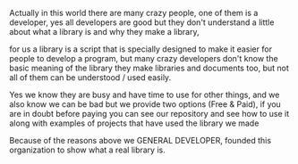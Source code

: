 Actually in this world there are many crazy people, one of them is a developer, yes all developers are good but they don't understand a little about what a library is and why they make a library,

for us a library is a script that is specially designed to make it easier for people to develop a program, but many crazy developers don't know the basic meaning of the library
they make libraries and documents too, but not all of them can be understood / used easily.

Yes we know they are busy and have time to use for other things, and we also know we can be bad but we provide two options (Free & Paid), if you are in doubt before paying you can see our repository and see how to use it along with examples of projects that have used the library we made

Because of the reasons above we GENERAL DEVELOPER, founded this organization to show what a real library is.
